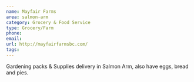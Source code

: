 ```yaml
---
name: Mayfair Farms
area: salmon-arm
category: Grocery & Food Service
type: Grocery/Farm
phone: 
email: 
url: http://mayfairfarmsbc.com/
tags:
---
```


Gardening packs & Supplies delivery in Salmon Arm, also have eggs, bread and pies.